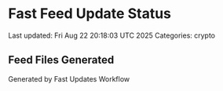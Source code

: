 # Fast Feed Update Status
Last updated: Fri Aug 22 20:18:03 UTC 2025
Categories: crypto

## Feed Files Generated

Generated by Fast Updates Workflow
